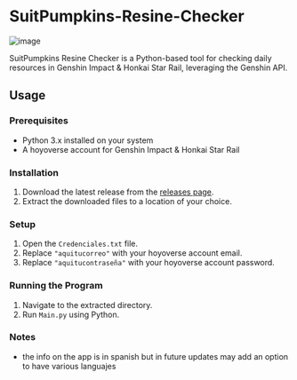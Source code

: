 # SuitPumpkins-Resine-Checker

![image](https://github.com/SuitPumpkin/SuitPumpkins-Resine-Checker/assets/109180144/4f70cdfd-e965-4fb2-b29f-7ad55eefacc7)

SuitPumpkins Resine Checker is a Python-based tool for checking daily resources in Genshin Impact & Honkai Star Rail, leveraging the Genshin API.

## Usage

### Prerequisites
- Python 3.x installed on your system
- A hoyoverse account for Genshin Impact & Honkai Star Rail

### Installation
1. Download the latest release from the [releases page](https://github.com/SuitPumpkin/SuitPumpkins-Resine-Checker/releases).
2. Extract the downloaded files to a location of your choice.

### Setup
1. Open the `Credenciales.txt` file.
2. Replace `"aquitucorreo"` with your hoyoverse account email.
3. Replace `"aquitucontraseña"` with your hoyoverse account password.

### Running the Program
1. Navigate to the extracted directory.
2. Run `Main.py` using Python.

### Notes
- the info on the app is in spanish but in future updates may add an option to have various languajes
